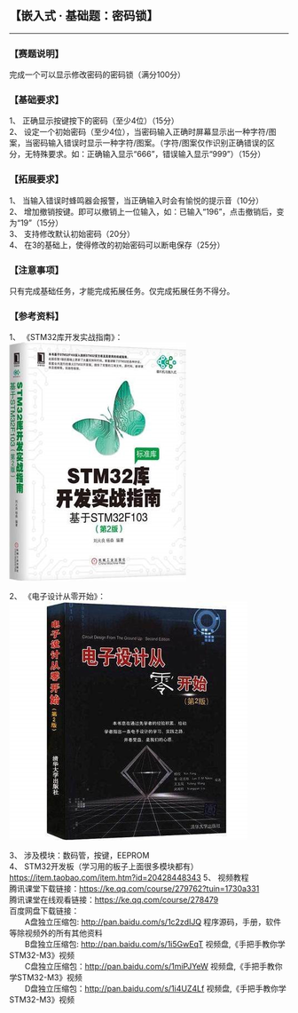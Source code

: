 ## 【嵌入式 · 基础题：密码锁】

---
  
    
    
    
### 【赛题说明】
完成一个可以显示修改密码的密码锁（满分100分）  
### 【基础要求】  
  
  
1、 正确显示按键按下的密码（至少4位）（15分）  
2、 设定一个初始密码（至少4位），当密码输入正确时屏幕显示出一种字符/图案，当密码输入错误时显示一种字符/图案。（字符/图案仅作识别正确错误的区分，无特殊要求。如：正确输入显示“666”，错误输入显示“999”）（15分）   

### 【拓展要求】  
  
  
1、 当输入错误时蜂鸣器会报警，当正确输入时会有愉悦的提示音（10分）  
2、 增加撤销按键。即可以撤销上一位输入，如：已输入“196”，点击撤销后，变为“19”（15分）  
3、 支持修改默认初始密码（20分）  
4、 在3的基础上，使得修改的初始密码可以断电保存（25分）   

### 【注意事项】  
  
  
只有完成基础任务，才能完成拓展任务。仅完成拓展任务不得分。

### 【参考资料】  
  
    
1、 《STM32库开发实战指南》：  
![](https://github.com/CXCYGZF-UESTC/SME_2018/raw/master/%E5%B5%8C%E5%85%A5%E5%BC%8F%20%C2%B7%20%E5%9F%BA%E7%A1%80%E9%A2%98/picture/%E5%9B%BE%E4%B8%80.jpg)
  
2、 《电子设计从零开始》：  
![](https://github.com/CXCYGZF-UESTC/SME_2018/raw/master/%E5%B5%8C%E5%85%A5%E5%BC%8F%20%C2%B7%20%E5%9F%BA%E7%A1%80%E9%A2%98/picture/%E5%9B%BE%E4%BA%8C.jpg)
  
3、 涉及模块：数码管，按键，EEPROM  
4、 STM32开发板（学习用的板子上面很多模块都有）    
https://item.taobao.com/item.htm?id=20428448343
5、 视频教程  
腾讯课堂下载链接：https://ke.qq.com/course/279762?tuin=1730a331  
腾讯课堂在线观看链接：https://ke.qq.com/course/278479  
百度网盘下载链接：  
&emsp;&emsp;A盘独立压缩包: http://pan.baidu.com/s/1c2zdIJQ 程序源码，手册，软件等除视频外的所有其他资料  
&emsp;&emsp;B盘独立压缩包: http://pan.baidu.com/s/1i5GwEqT 视频盘,《手把手教你学STM32-M3》视频  
&emsp;&emsp;C盘独立压缩包：http://pan.baidu.com/s/1miPJYeW 视频盘,《手把手教你学STM32-M3》视频  
&emsp;&emsp;D盘独立压缩包：http://pan.baidu.com/s/1i4UZ4Lf 视频盘,《手把手教你学STM32-M3》视频  

